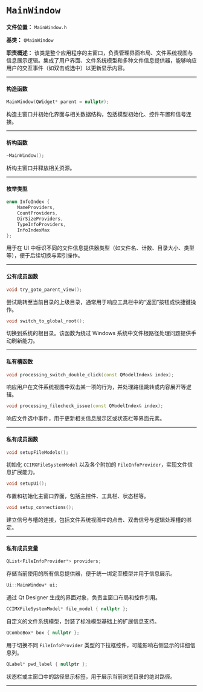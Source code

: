 # `MainWindow`

**文件位置：** `MainWindow.h`

**基类：** `QMainWindow`

**职责概述：**
 该类是整个应用程序的主窗口，负责管理界面布局、文件系统视图与信息展示逻辑。集成了用户界面、文件系统模型和多种文件信息提供器，能够响应用户的交互事件（如双击或选中）以更新显示内容。

------

#### 构造函数

```cpp
MainWindow(QWidget* parent = nullptr);
```

构造主窗口并初始化界面与相关数据结构，包括模型初始化、控件布置和信号连接。

------

#### 析构函数

```cpp
~MainWindow();
```

析构主窗口并释放相关资源。

------

#### 枚举类型

```cpp
enum InfoIndex {
	NameProviders,
	CountProviders,
	DirSizeProviders,
	TypeInfoProviders,
	InfoIndexMax
};
```

用于在 UI 中标识不同的文件信息提供器类型（如文件名、计数、目录大小、类型等），便于后续切换与索引操作。

------

#### 公有成员函数

```cpp
void try_goto_parent_view();
```

尝试跳转至当前目录的上级目录，通常用于响应工具栏中的“返回”按钮或快捷键操作。

```cpp
void switch_to_global_root();
```

切换到系统的根目录。该函数为绕过 Windows 系统中文件根路径处理问题提供手动刷新能力。

------

#### 私有槽函数

```cpp
void processing_switch_double_click(const QModelIndex& index);
```

响应用户在文件系统视图中双击某一项的行为，并处理路径跳转或内容展开等逻辑。

```cpp
void processing_filecheck_issue(const QModelIndex& index);
```

响应文件选中事件，用于更新相关信息展示区或状态栏等界面元素。

------

#### 私有成员函数

```cpp
void setupFileModels();
```

初始化 `CCIMXFileSystemModel` 以及各个附加的 `FileInfoProvider`，实现文件信息扩展能力。

```cpp
void setupUi();
```

布置和初始化主窗口界面，包括主控件、工具栏、状态栏等。

```cpp
void setup_connections();
```

建立信号与槽的连接，包括文件系统视图中的点击、双击信号与逻辑处理槽的绑定。

------

#### 私有成员变量

```cpp
QList<FileInfoProvider*> providers;
```

存储当前使用的所有信息提供器，便于统一绑定至模型并用于信息展示。

```cpp
Ui::MainWindow* ui;
```

通过 Qt Designer 生成的界面对象，负责主窗口布局和控件引用。

```cpp
CCIMXFileSystemModel* file_model { nullptr };
```

自定义的文件系统模型，封装了标准模型基础上的扩展信息支持。

```cpp
QComboBox* box { nullptr };
```

用于切换不同 `FileInfoProvider` 类型的下拉框控件，可能影响右侧显示的详细信息列。

```cpp
QLabel* pwd_label { nullptr };
```

状态栏或主窗口中的路径显示标签，用于展示当前浏览目录的绝对路径。

------